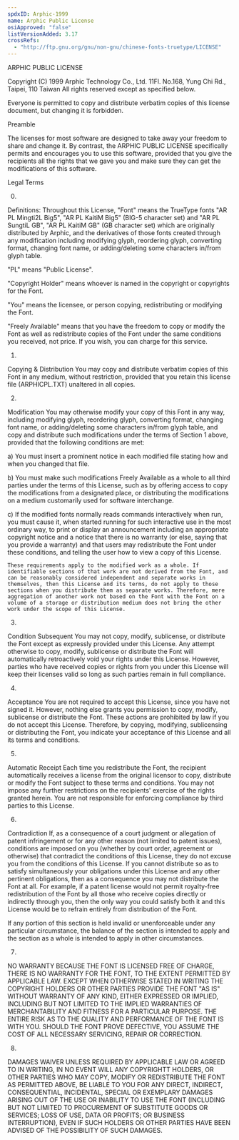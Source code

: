 ```yaml
---
spdxID: Arphic-1999
name: Arphic Public License
osiApproved: "false"
listVersionAdded: 3.17
crossRefs: 
  - "http://ftp.gnu.org/gnu/non-gnu/chinese-fonts-truetype/LICENSE"
---
```


ARPHIC PUBLIC LICENSE

Copyright (C) 1999 Arphic Technology Co., Ltd. 11Fl. No.168, Yung Chi Rd., Taipei, 110 Taiwan All rights reserved except as specified below.

Everyone is permitted to copy and distribute verbatim copies of this license document, but changing it is forbidden.

Preamble

The licenses for most software are designed to take away your freedom to share and change it. By contrast, the ARPHIC PUBLIC LICENSE specifically permits and encourages you to use this software, provided that you give the recipients all the rights that we gave you and make sure they can get the modifications of this software.

Legal Terms

0.
  Definitions: Throughout this License, "Font" means the TrueType fonts "AR PL Mingti2L Big5", "AR PL KaitiM Big5" (BIG-5 character set) and "AR PL SungtiL GB", "AR PL KaitiM GB" (GB character set) which are originally distributed by Arphic, and the derivatives of those fonts created through any modification including modifying glyph, reordering glyph, converting format, changing font name, or adding/deleting some characters in/from glyph table.

  "PL" means "Public License".

  "Copyright Holder" means whoever is named in the copyright or copyrights for the Font.

  "You" means the licensee, or person copying, redistributing or modifying the Font.

  "Freely Available" means that you have the freedom to copy or modify the Font as well as redistribute copies of the Font under the same conditions you received, not price. If you wish, you can charge for this service.

1.
  Copying & Distribution You may copy and distribute verbatim copies of this Font in any medium, without restriction, provided that you retain this license file (ARPHICPL.TXT) unaltered in all copies.

2.
  Modification You may otherwise modify your copy of this Font in any way, including modifying glyph, reordering glyph, converting format, changing font name, or adding/deleting some characters in/from glyph table, and copy and distribute such modifications under the terms of Section 1 above, provided that the following conditions are met:

  a)
    You must insert a prominent notice in each modified file stating how and when you changed that file.

  b)
    You must make such modifications Freely Available as a whole to all third parties under the terms of this License, such as by offering access to copy the modifications from a designated place, or distributing the modifications on a medium customarily used for software interchange.

  c)
    If the modified fonts normally reads commands interactively when run, you must cause it, when started running for such interactive use in the most ordinary way, to print or display an announcement including an appropriate copyright notice and a notice that there is no warranty (or else, saying that you provide a warranty) and that users may redistribute the Font under these conditions, and telling the user how to view a copy of this License.

    These requirements apply to the modified work as a whole. If identifiable sections of that work are not derived from the Font, and can be reasonably considered independent and separate works in themselves, then this License and its terms, do not apply to those sections when you distribute them as separate works. Therefore, mere aggregation of another work not based on the Font with the Font on a volume of a storage or distribution medium does not bring the other work under the scope of this License.

3.
  Condition Subsequent You may not copy, modify, sublicense, or distribute the Font except as expressly provided under this License. Any attempt otherwise to copy, modify, sublicense or distribute the Font will automatically retroactively void your rights under this License. However, parties who have received copies or rights from you under this License will keep their licenses valid so long as such parties remain in full compliance.

4.
  Acceptance You are not required to accept this License, since you have not signed it. However, nothing else grants you permission to copy, modify, sublicense or distribute the Font. These actions are prohibited by law if you do not accept this License. Therefore, by copying, modifying, sublicensing or distributing the Font, you indicate your acceptance of this License and all its terms and conditions.

5.
  Automatic Receipt Each time you redistribute the Font, the recipient automatically receives a license from the original licensor to copy, distribute or modify the Font subject to these terms and conditions. You may not impose any further restrictions on the recipients' exercise of the rights granted herein. You are not responsible for enforcing compliance by third parties to this License.

6.
  Contradiction If, as a consequence of a court judgment or allegation of patent infringement or for any other reason (not limited to patent issues), conditions are imposed on you (whether by court order, agreement or otherwise) that contradict the conditions of this License, they do not excuse you from the conditions of this License. If you cannot distribute so as to satisfy simultaneously your obligations under this License and any other pertinent obligations, then as a consequence you may not distribute the Font at all. For example, if a patent license would not permit royalty-free redistribution of the Font by all those who receive copies directly or indirectly through you, then the only way you could satisfy both it and this License would be to refrain entirely from distribution of the Font.

  If any portion of this section is held invalid or unenforceable under any particular circumstance, the balance of the section is intended to apply and the section as a whole is intended to apply in other circumstances.

7.
  NO WARRANTY BECAUSE THE FONT IS LICENSED FREE OF CHARGE, THERE IS NO WARRANTY FOR THE FONT, TO THE EXTENT PERMITTED BY APPLICABLE LAW. EXCEPT WHEN OTHERWISE STATED IN WRITING THE COPYRIGHT HOLDERS OR OTHER PARTIES PROVIDE THE FONT "AS IS" WITHOUT WARRANTY OF ANY KIND, EITHER EXPRESSED OR IMPLIED, INCLUDING BUT NOT LIMITED TO THE IMPLIED WARRANTIES OF MERCHANTABILITY AND FITNESS FOR A PARTICULAR PURPOSE. THE ENTIRE RISK AS TO THE QUALITY AND PERFORMANCE OF THE FONT IS WITH YOU. SHOULD THE FONT PROVE DEFECTIVE, YOU ASSUME THE COST OF ALL NECESSARY SERVICING, REPAIR OR CORRECTION.

8.
  DAMAGES WAIVER UNLESS REQUIRED BY APPLICABLE LAW OR AGREED TO IN WRITING, IN NO EVENT WILL ANY COPYRIGHTT HOLDERS, OR OTHER PARTIES WHO MAY COPY, MODIFY OR REDISTRIBUTE THE FONT AS PERMITTED ABOVE, BE LIABLE TO YOU FOR ANY DIRECT, INDIRECT, CONSEQUENTIAL, INCIDENTAL, SPECIAL OR EXEMPLARY DAMAGES ARISING OUT OF THE USE OR INABILITY TO USE THE FONT (INCLUDING BUT NOT LIMITED TO PROCUREMENT OF SUBSTITUTE GOODS OR SERVICES; LOSS OF USE, DATA OR PROFITS; OR BUSINESS INTERRUPTION), EVEN IF SUCH HOLDERS OR OTHER PARTIES HAVE BEEN ADVISED OF THE POSSIBILITY OF SUCH DAMAGES.
